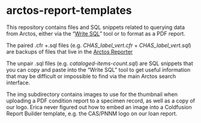 # arctos-report-templates
This repository contains files and SQL snippets related to querying data from Arctos, either via the “[Write SQL](http://arctos.database.museum/tools/userSQL.cfm)” tool  or to format as a PDF report.

The paired .cfr +.sql files (e.g. *CHAS_label_vert.cfr* + *CHAS_label_vert.sql*) are backups of files that live in the [Arctos Reporter](http://arctos.database.museum/Reports/reporter.cfm)

The unpair .sql files (e.g. *cataloged-items-count.sql*) are SQL snippets that you can copy and paste into the “Write SQL” tool to get useful information that may be difficult or impossible to find via the main Arctos search interface.

The img subdirectory contains images to use for the thumbnail when uploading a PDF condition report to a specimen record, as well as a copy of our logo. Erica never figured out how to embed an image into a Coldfusion Report Builder template, e.g. the CAS/PNNM logo on our loan report.

